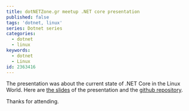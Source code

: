 ```yaml
---
title: dotNETZone.gr meetup .NET core presentation
published: false
tags: 'dotnet, linux'
series: Dotnet series
categories:
  - dotnet
  - linux
keywords:
  - dotnet
  - Linux
id: 2363416
---
```


The presentation was about the current state of .NET Core in the Linux World.
Here are [the slides](http://go-talks.appspot.com/github.com/mantzas/presentations/20161106_shaken_to_the_dotnet_core/shaken_to_the_dotnet_core.slide#1) of the presentation
and the [github repository](https://github.com/mantzas/presentations/tree/master/20161106_shaken_to_the_dotnet_core).

Thanks for attending.
